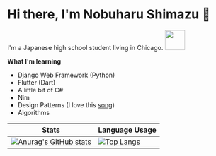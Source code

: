 # Hi there, I'm Nobuharu Shimazu 👋

I'm a Japanese high school student living in Chicago.
<img src="https://user-images.githubusercontent.com/60306074/160750010-f3fe0b78-0090-4f61-be39-9a9ba9f29b3a.gif" width="45"> 
<br>

**What I'm learning**
 - Django Web Framework (Python)
 - Flutter (Dart)
 - A little bit of C#
 - Nim
 - Design Patterns (I love this [song](https://www.youtube.com/watch?v=YYvOGPMLVDo))
 - Algorithms

| Stats | Language Usage |
| ----------- | ----------- |
| [![Anurag's GitHub stats](https://github-readme-stats.vercel.app/api?username=bichanna&count_private=true&show_icons=true)](https://github.com/anuraghazra/github-readme-stats)| [![Top Langs](https://github-readme-stats.vercel.app/api/top-langs/?username=bichanna&langs_count=6&hide=html,css,javascript&layout=compact)](https://github.com/anuraghazra/github-readme-stats)

